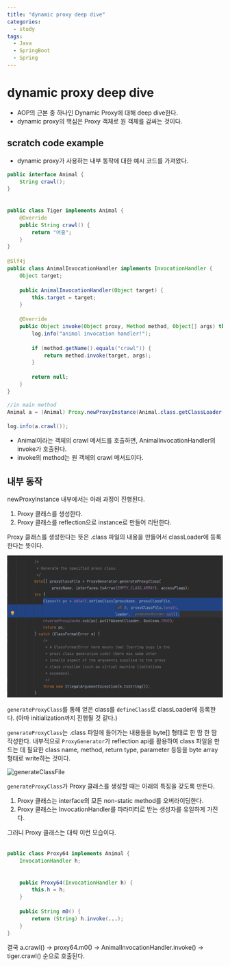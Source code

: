```yaml
---
title: "dynamic proxy deep dive"
categories:
  - study
tags:
  - Java
  - SpringBoot
  - Spring
---
```


# dynamic proxy deep dive

- AOP의 근본 중 하나인 Dynamic Proxy에 대해 deep dive한다.
- dynamic proxy의 핵심은 Proxy 객체로 원 객체를 감싸는 것이다.

## scratch code example
- dynamic proxy가 사용하는 내부 동작에 대한 예시 코드를 가져왔다.

```java
public interface Animal {
    String crawl();
}


public class Tiger implements Animal {
    @Override
    public String crawl() {
        return "어흥";
    }
}

@Slf4j
public class AnimalInvocationHandler implements InvocationHandler {
    Object target;

    public AnimalInvocationHandler(Object target) {
        this.target = target;
    }

    @Override
    public Object invoke(Object proxy, Method method, Object[] args) throws Throwable {
        log.info("animal invocation handler!");

        if (method.getName().equals("crawl")) {
            return method.invoke(target, args);
        }

        return null;
    }
}

```

```java
//in main method
Animal a = (Animal) Proxy.newProxyInstance(Animal.class.getClassLoader(), new Class[]{Animal.class}, new AnimalInvocationHandler(new Tiger()));

log.info(a.crawl());
```
- Animal이라는 객체의 crawl 메서드를 호출하면, AnimalInvocationHandler의 invoke가 호출된다.
- invoke의 method는 원 객체의 crawl 메서드이다.


## 내부 동작

newProxyInstance 내부에서는 아래 과정이 진행된다.

1. Proxy 클래스를 생성한다.
2. Proxy 클래스를 reflection으로 instance로 만들어 리턴한다.


Proxy 클래스를 생성한다는 뜻은 .class 파일의 내용을 만들어서 classLoader에 등록한다는 뜻이다.

![defineClass](../assets/images/dynamic-proxy/gen.png)

```generateProxyClass```를 통해 얻은 class를 ```defineClass```로 classLoader에 등록한다. (아마 initialization까지 진행될 것 같다.)



```generateProxyClass```는 .class 파일에 들어가는 내용들을 byte[] 형태로 한 땀 한 땀 작성한다. 내부적으로 ```ProxyGenerator```가 reflection api를 활용하여 class 파일을 만드는 데 필요한 class name, method, return type, parameter 등등을 byte array 형태로 write하는 것이다.

![generateClassFile](../assets/images/dynamic-proxy/generateClassFile.png)


```generateProxyClass```가 Proxy 클래스를 생성할 때는 아래의 특징을 갖도록 만든다.

1. Proxy 클래스는 interface의 모든 non-static method를 오버라이딩한다.
2. Proxy 클래스는 InvocationHandler를 파라미터로 받는 생성자를 유일하게 가진다.

그러니 Proxy 클래스는 대략 이런 모습이다.
```java

public class Proxy64 implements Animal {
    InvocationHandler h;


    public Proxy64(InvocationHandler h) {
        this.h = h;
    }

    public String m0() {
        return (String) h.invoke(...);
    }
}
```

결국 a.crawl() -> proxy64.m0() -> AnimalInvocationHandler.invoke() -> tiger.crawl() 순으로 호출된다.